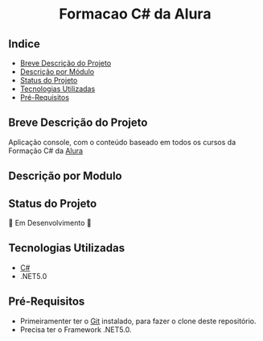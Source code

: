 <h1 align="center">Formacao C# da Alura</h1>

## Indice
- [Breve Descrição do Projeto](#breve-descrição-do-projeto)
- [Descrição por Módulo](#Descricao-Por-Modulo)
- [Status do Projeto](#status-do-projeto)
- [Tecnologias Utilizadas](#tecnologias-utilizadas)
- [Pré-Requisitos](#pré-requisitos)

## Breve Descrição do Projeto 
Aplicação console, com o conteúdo baseado em todos os cursos da Formação C# da [Alura](https://www.alura.com.br/)

## Descrição por Modulo


## Status do Projeto
:construction: Em Desenvolvimento :construction:

## Tecnologias Utilizadas
- [C#](https://docs.microsoft.com/pt-br/dotnet/csharp/)
- .NET5.0

## Pré-Requisitos
- Primeiramenter ter o [Git](https://git-scm.com/downloads) instalado, para fazer o clone deste repositório.
- Precisa ter o Framework .NET5.0.
